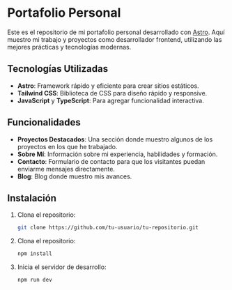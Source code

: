 # Portafolio Personal

Este es el repositorio de mi portafolio personal desarrollado con [Astro](https://astro.build/). Aquí muestro mi trabajo y proyectos como desarrollador frontend, utilizando las mejores prácticas y tecnologías modernas.

## Tecnologías Utilizadas

- **Astro**: Framework rápido y eficiente para crear sitios estáticos.
- **Tailwind CSS**: Biblioteca de CSS para diseño rápido y responsive.
- **JavaScript** y **TypeScript**: Para agregar funcionalidad interactiva.

## Funcionalidades

- **Proyectos Destacados**: Una sección donde muestro algunos de los proyectos en los que he trabajado.
- **Sobre Mí**: Información sobre mi experiencia, habilidades y formación.
- **Contacto**: Formulario de contacto para que los visitantes puedan enviarme mensajes directamente.
- **Blog**: Blog donde muestro mis avances.

## Instalación

1. Clona el repositorio:
   ```bash
   git clone https://github.com/tu-usuario/tu-repositorio.git   
    ```

2. Clona el repositorio:
   ```bash
   npm install
    ```

3. Inicia el servidor de desarrollo:
    ```bash
    npm run dev
    ```